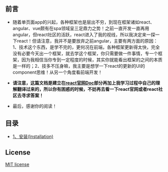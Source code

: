 ## 前言

* 随着单页面app的兴起，各种框架也是层出不穷，到现在框架诸如react、angular、vue颇有在spa领域呈三足鼎力之势！之前一直开发一直再用angular，但react社区的活跃，react进入了我的视线，所以我决定来一探一下react！但请注意，我并不是要放弃之前angular，主要有两方面的原因：1、技术这个东西，是学不完的，更何况在前端，各种框架更新得太快，完全没有必要今天出一个框架，就去学这个框架，你只需要做一件事情，专一个框架，因为我相信当你专到一定程度的时候，其实你就能看出框架的之间的本质是一样的；2、技多不压身嘛，我主要是想学一下react的更新的UI的component思维！从另一个角度看前端开发！


* **请注意，这篇文档是建立在[react官网Doc]()部分再加上我学习过程中自己的理解翻译过来的，所以你有困惑的时候，不妨再去看一下react官网或者react社区去寻求答案！**

* 最后，感谢你的阅读！

## 目录


* [1、安装(Installation)]()


## License

[MIT license]()
